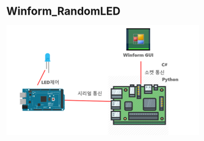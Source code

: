 # Winform_RandomLED
 
![캡처](https://raw.githubusercontent.com/Jeong-Mw/RandomLedControl_IOT/main/%EA%B5%AC%EC%84%B1%EB%8F%84.png)
